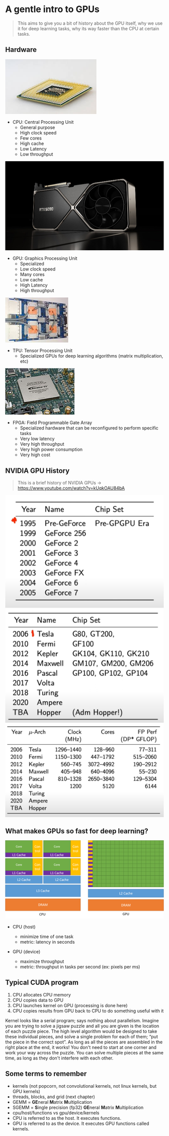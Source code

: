 # A gentle intro to GPUs
> This aims to give you a bit of history about the GPU itself, why we use it for deep learning tasks, why its way faster than the CPU at certain tasks.

## Hardware
![](assets/cpu.png)
- CPU: Central Processing Unit 
    - General purpose
    - High clock speed
    - Few cores
    - High cache
    - Low Latency
    - Low throughput

![](assets/gpu.png)
- GPU: Graphics Processing Unit 
    - Specialized
    - Low clock speed
    - Many cores
    - Low cache
    - High Latency
    - High throughput

![](assets/tpu.png)
- TPU: Tensor Processing Unit 
    - Specialized GPUs for deep learning algorithms (matrix multiplication, etc)

![](assets/fpga.png)
- FPGA: Field Programmable Gate Array 
    - Specialized hardware that can be reconfigured to perform specific tasks
    - Very low latency
    - Very high throughput
    - Very high power consumption
    - Very high cost

## NVIDIA GPU History
> This is a brief history of NVIDIA GPUs -> https://www.youtube.com/watch?v=kUqkOAU84bA

![](assets/history01.png)
![](assets/history02.png)
![](assets/history03.png)

## What makes GPUs so fast for deep learning?
![](assets/cpu-vs-gpu.png)

- CPU (host)
    - minimize time of one task
    - metric: latency in seconds

- GPU (device)
    - maximize throughput
    - metric: throughput in tasks per second (ex: pixels per ms)

## Typical CUDA program
1. CPU allocates CPU memory
2. CPU copies data to GPU
3. CPU launches kernel on GPU (processing is done here)
4. CPU copies results from GPU back to CPU to do something useful with it

Kernel looks like a serial program; says nothing about parallelism. Imagine you are trying to solve a jigsaw puzzle and all you are given is the location of each puzzle piece. The high level algorithm would be designed to take these individual pieces, and solve a single problem for each of them; “put the piece in the correct spot”. As long as all the pieces are assembled in the right place at the end, it works! You don't need to start at one corner and work your way across the puzzle. You can solve multiple pieces at the same time, as long as they don't interfere with each other.

## Some terms to remember
- kernels (not popcorn, not convolutional kernels, not linux kernels, but GPU kernels)
- threads, blocks, and grid (next chapter)
- GEMM = **GE**neral **M**atrix **M**ultiplication
- SGEMM = **S**ingle precision (fp32) **GE**neral **M**atrix **M**ultiplication
- cpu/host/functions vs gpu/device/kernels
- CPU is referred to as the host. It executes functions. 
- GPU is referred to as the device. It executes GPU functions called kernels.



